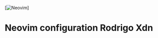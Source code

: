[![Neovim](https://raw.githubusercontent.com/neovim/neovim.github.io/master/logos/neovim-logo-300x87.png)]
# Neovim configuration Rodrigo Xdn

